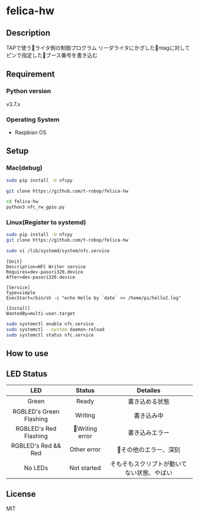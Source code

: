 # felica-hw

## Description
TAPで使うライタ側の制御プログラム
リーダライタにかざしたntagに対してピンで指定したブース番号を書き込む

## Requirement
### Python version
v3.7.x

### Operating System
- Raspbian OS

## Setup
### Mac(debug)
``` bash
sudo pip install -U nfcpy
```
``` bash
git clone https://github.com/t-robop/felica-hw
```
``` bash
cd felica-hw
python3 nfc_rw_gpio.py 
```

### Linux(Register to systemd)
``` bash
sudo pip install -U nfcpy
git clone https://github.com/t-robop/felica-hw
```
```bash
sudo vi /lib/systemd/system/nfc.service
```
```　:/lib/systemd/system/nfc.service
[Unit]
Description=NFC Writer service
Requires=dev-pasori320.device
After=dev-pasori320.device

[Service]
Type=simple
ExecStart=/bin/sh -c "echo Hello by `date` >> /home/pi/hello2.log"

[Install]
WantedBy=multi-user.target
```

```bash
sudo systemctl enable nfc.service
sudo systemctl --system daemon-reload
sudo systemctl status nfc.service
```


## How to use

## LED Status

| LED | Status | Detailes |
|:----------:|:-----------:|:------------:|
| Green | Ready | 書き込める状態 |
| RGBLED's Green Flashing | Writing | 書き込み中 |
| RGBLED's Red Flashing | Writing error | 書き込みエラー
| RGBLED's Red && Red | Other error | その他のエラー、深刻 |
| No LEDs | Not started | そもそもスクリプトが動いてない状態、やばい |

## License
MIT

